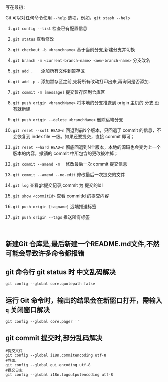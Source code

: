 写在最初 : 

Git 可以对任何命令使用 `--help` 选项，例如，`git stash --help`

1. `git config --list`  检查已有配置信息

2. `git status`  查看修改

3. `git checkout -b <branchname>` 基于当前分支,新建分支并切换

4. `git branch -m <current-branch-name> <new-branch-name>` 分支改名

5. `git add .   `     添加所有文件到暂存区

6. `git add -p .` 添加暂存区之前,先将所有改动打印出来,再询问是否添加.

7. `git commit -m [message]`     提交暂存区到仓库区

8.  `git push origin <branchName>`       将本地的分支推送到 origin 主机的 分支,没有就新建

9.  `git push origin --delete <branchName>`   删除远端分支

10.  `git reset --soft HEAD~n` 回退到前N个版本，只回退了 commit 的信息，不会恢复到 index file 一级。如果还要提交，直接 commit 即可；

11.  `git reset -–hard HEAD~n` 彻底回退到N个版本，本地的源码也会变为上一个版本的内容，撤销的 commit 中所包含的更改被冲掉；

12.  `git commit --amend -m  `  修改最后一次 commit 提交信息

13.  `git commit --amend --no-edit`  修改最后一次提交的文件 

14.  `git log`  查看git提交记录,commit 为 提交的idI

15.  `git show <commitId>` 查看  commitId 的提交内容

16.  `git push origin [tagname]` 远端推送标签 

17.  `git push origin --tags` 推送所有标签

   ​    



## 新建Git 仓库是,最后新建一个README.md文件,不然可能会导致许多命令都报错



## git 命令行 git status 时 中文乱码解决

```shell
git config --global core.quotepath false
```



## 运行 Git 命令时，输出的结果会在新窗口打开，需输入 `q` 关闭窗口解决

```shell
git config --global core.pager ''
```

## git commit 提交时,部分乱码解决

```shell
#提交文件
git config --global i18n.commitencoding utf-8
#界面、
git config --global gui.encoding utf-8 
#提交日志 
git config --global i18n.logoutputencoding utf-8
```

